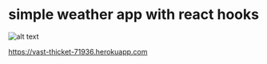 # simple weather app with react hooks


![alt text](https://i.ibb.co/W0dPdfy/Screen-Shot-2021-11-16-at-9-10-49-PM.png)

https://vast-thicket-71936.herokuapp.com